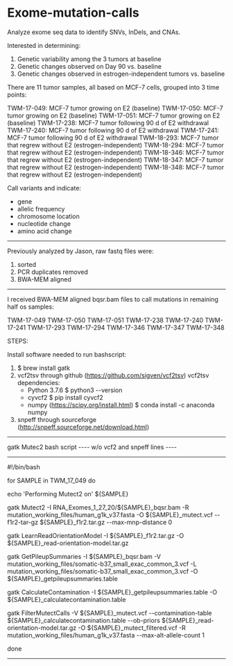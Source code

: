 # Exome-mutation-calls

Analyze exome seq data to identify SNVs, InDels, and CNAs.

Interested in determining:
1. Genetic variability among the 3 tumors at baseline
2. Genetic changes observed on Day 90 vs. baseline
3. Genetic changes observed in estrogen-independent tumors vs. baseline
 
There are 11 tumor samples, all based on MCF-7 cells, grouped into 3 time points:

TWM-17-049: MCF-7 tumor growing on E2 (baseline)
TWM-17-050: MCF-7 tumor growing on E2 (baseline)
TWM-17-051: MCF-7 tumor growing on E2 (baseline)
TWM-17-238: MCF-7 tumor following 90 d of E2 withdrawal
TWM-17-240: MCF-7 tumor following 90 d of E2 withdrawal
TWM-17-241: MCF-7 tumor following 90 d of E2 withdrawal
TWM-18-293: MCF-7 tumor that regrew without E2 (estrogen-independent)
TWM-18-294: MCF-7 tumor that regrew without E2 (estrogen-independent)
TWM-18-346: MCF-7 tumor that regrew without E2 (estrogen-independent)
TWM-18-347: MCF-7 tumor that regrew without E2 (estrogen-independent)
TWM-18-348: MCF-7 tumor that regrew without E2 (estrogen-independent)


Call variants and indicate:
- gene
- allelic frequency
- chromosome location
- nucleotide change
- amino acid change

***********************************************************************************
 
 Previously analyzed by Jason, raw fastq files were:
 
 1) sorted
 2) PCR duplicates removed
 3) BWA-MEM aligned
 
 ***********************************************************************************

I received BWA-MEM aligned bqsr.bam files to call mutations in remaining half os samples:

TWM-17-049
TWM-17-050
TWM-17-051
TWM-17-238
TWM-17-240
TWM-17-241
TWM-17-293
TWM-17-294
TWM-17-346
TWM-17-347
TWM-17-348


STEPS:

Install software needed to run bashscript:

1. $ brew install gatk
2. vcf2tsv through github (https://github.com/sigven/vcf2tsv)
   vcf2tsv dependencies:
    - Python 3.7.6
        $ python3 --version
    - cyvcf2
        $ pip install cyvcf2
    - numpy (https://scipy.org/install.html)
        $ conda install -c anaconda numpy
 3. snpeff through sourceforge (http://snpeff.sourceforge.net/download.html)


***************************************************************************************

gatk Mutec2 bash script ---- w/o vcf2 and snpeff lines ----

***************************************************************************************

#!/bin/bash

for SAMPLE in TWM_17_049
do

echo 'Performing Mutect2 on' ${SAMPLE}

gatk Mutect2 -I RNA_Exomes_1_27_20/${SAMPLE}_bqsr.bam -R mutation_working_files/human_g1k_v37.fasta -O ${SAMPLE}_mutect.vcf --f1r2-tar-gz ${SAMPLE}_f1r2.tar.gz --max-mnp-distance 0 

gatk LearnReadOrientationModel -I ${SAMPLE}_f1r2.tar.gz -O ${SAMPLE}_read-orientation-model.tar.gz

gatk GetPileupSummaries -I ${SAMPLE}_bqsr.bam -V mutation_working_files/somatic-b37_small_exac_common_3.vcf -L mutation_working_files/somatic-b37_small_exac_common_3.vcf -O ${SAMPLE}_getpileupsummaries.table

gatk CalculateContamination -I ${SAMPLE}_getpileupsummaries.table -O ${SAMPLE}_calculatecontamination.table

gatk FilterMutectCalls -V ${SAMPLE}_mutect.vcf --contamination-table ${SAMPLE}_calculatecontamination.table --ob-priors ${SAMPLE}_read-orientation-model.tar.gz -O ${SAMPLE}_mutect_filtered.vcf -R mutation_working_files/human_g1k_v37.fasta --max-alt-allele-count 1

done

***************************************************************************************














